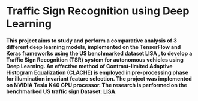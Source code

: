 # Traffic Sign Recognition using Deep Learning
#### This project aims to study and perform a comparative analysis of 3 different deep learning models, implemented on the TensorFlow and Keras frameworks using the US benchmarked dataset LISA , to develop a Traffic Sign Recognition (TSR) system for autonomous vehicles using Deep Learning. An effective method of Contrast-limited Adaptive Histogram Equalization (CLACHE) is employed in pre-processing phase for illumination invariant feature selection. The project was implemented on NVIDIA Tesla K40 GPU processor. The research is performed on the benchmarked US traffic sign Dataset: [LISA](http://cvrr.ucsd.edu/LISA/lisa-traffic-sign-dataset.html).
